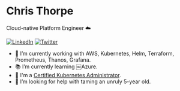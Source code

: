 # Chris Thorpe

Cloud-native Platform Engineer :cloud:

[![LinkedIn](https://img.shields.io/badge/Chris_Thorpe--black?style=social&logo=linkedin)](http://linkedin.com/in/chris-thorpe-38535919)
[![Twitter](https://img.shields.io/twitter/follow/chris_j_thorpe?style=social&label=@chris_j_thorpe)](http://twitter.com/chris_j_thorpe)

- 🔭 I’m currently working with AWS, Kubernetes, Helm, Terraform, Prometheus, Thanos, Grafana.
- :books: I’m currently learning ￼Azure.
- :1st_place_medal: I'm a [Certified Kubernetes Administrator](https://www.youracclaim.com/badges/fbaaa974-e47c-4cc3-b805-b4a8593fded8/public_url). 
- 🤔 I’m looking for help with taming an unruly 5-year old.
